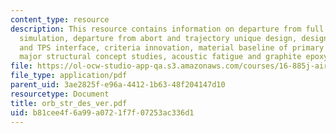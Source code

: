 ```yaml
---
content_type: resource
description: This resource contains information on departure from full scale test
  simulation, departure from abort and trajectory unique design, design of airframe
  and TPS interface, criteria innovation, material baseline of primary structure,
  major structural concept studies, acoustic fatigue and graphite epoxy moisture.
file: https://ol-ocw-studio-app-qa.s3.amazonaws.com/courses/16-885j-aircraft-systems-engineering-fall-2005/b81cee4f6a99a0721f7f07253ac336d1_orb_str_des_ver.pdf
file_type: application/pdf
parent_uid: 3ae2825f-e96a-4412-1b63-48f204147d10
resourcetype: Document
title: orb_str_des_ver.pdf
uid: b81cee4f-6a99-a072-1f7f-07253ac336d1
---
```

